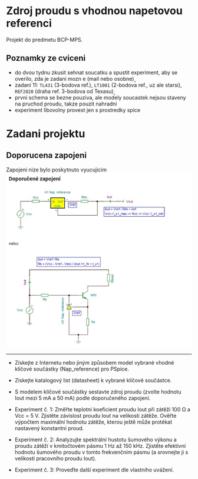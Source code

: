# Zdroj proudu s vhodnou napetovou referenci
Projekt do predmetu BCP-MPS.


## Poznamky ze cviceni
- do dvou tydnu zkusit sehnat soucatku a spustit experiment, aby se overilo, zda je zadani mozn
e (mail nebo osobne)˰
- zadani 11: `TL431` (3-bodova ref.), `LT1001` (2-bodova ref., uz ale starsi), `REF2020` (draha ref. 3-bodova od Texasu)˰
- prvni schema se bezne pouziva, ale modely soucastek nejsou staveny na pruchod proudu, takze pouzit nahradni 
- experiment libovolny provest jen s prostredky spice


# Zadani projektu

## Doporucena zapojeni
Zapojeni nize bylo poskytnuto vyucujicim
![doporucena_zapojeni](documentation/doporucena_zapojeni.png)
***
- Získejte z Internetu nebo jiným způsobem model vybrané vhodné klíčové součástky (Nap_reference) pro PSpice.
  
- Získejte katalogový list (datasheet) k vybrané klíčové součástce.
  
- S modelem klíčové součástky sestavte zdroj proudu (zvolte hodnotu Iout mezi 5 mA a 50 mA) podle doporučeného zapojení.
  
- Experiment č. 1: Změřte teplotní koeficient proudu Iout při zátěži 100 Ω a Vcc = 5 V. Zjistěte závislost proudu Iout na velikosti zátěže. Ověřte výpočtem maximální hodnotu zátěže, kterou ještě může protékat nastavený konstantní proud.
  
- Experiment č. 2: Analyzujte spektrální hustotu šumového výkonu a proudu zátěží v kmitočtovém pásmu 1 Hz až 150 kHz. Zjistěte efektivní hodnotu šumového proudu v tomto frekvenčním pásmu (a srovnejte ji s velikostí pracovního proudu Iout).
- Experiment č. 3: Proveďte další experiment dle vlastního uvážení.
